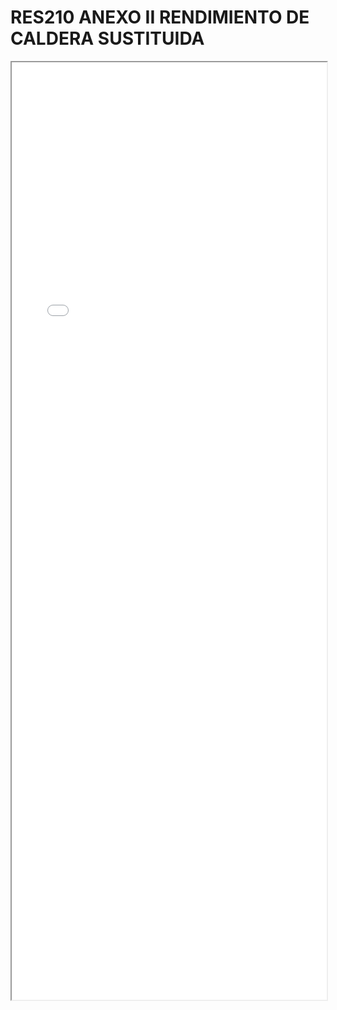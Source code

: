 
# RES210 ANEXO II RENDIMIENTO DE CALDERA SUSTITUIDA

<iframe src="../RES210 ANEXO II RENDIMIENTO DE CALDERA SUSTITUIDA.pdf" width="100%" height="1500px"></iframe>


